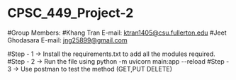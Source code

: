 # CPSC_449_Project-2

#Group Members:
#Khang Tran            E-mail: ktran1405@csu.fullerton.edu
#Jeet Ghodasara        E-mail: jng25899@gmail.com 

#Step - 1 -> Install the requirements.txt to add all the modules required.
#Step - 2 -> Run the file using python -m uvicorn main:app --reload
#Step - 3 -> Use postman to test the method (GET,PUT DELETE)


